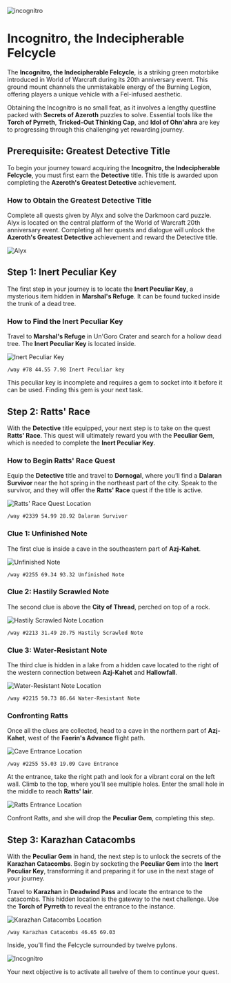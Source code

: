 ![incognitro](/img/incognitro.webp)

# Incognitro, the Indecipherable Felcycle

The **Incognitro, the Indecipherable Felcycle**, is a striking green motorbike introduced in World of Warcraft during its 20th anniversary event. This ground mount channels the unmistakable energy of the Burning Legion, offering players a unique vehicle with a Fel-infused aesthetic.

Obtaining the Incognitro is no small feat, as it involves a lengthy questline packed with **Secrets of Azeroth** puzzles to solve. Essential tools like the **Torch of Pyrreth**, **Tricked-Out Thinking Cap**, and **Idol of Ohn'ahra** are key to progressing through this challenging yet rewarding journey.

## Prerequisite: Greatest Detective Title

To begin your journey toward acquiring the **Incognitro, the Indecipherable Felcycle**, you must first earn the **Detective** title. This title is awarded upon completing the **Azeroth's Greatest Detective** achievement.

### How to Obtain the Greatest Detective Title

Complete all quests given by Alyx and solve the Darkmoon card puzzle.
Alyx is located on the central platform of the World of Warcraft 20th anniversary event. Completing all her quests and dialogue will unlock the **Azeroth's Greatest Detective** achievement and reward the Detective title.

![Alyx](/img/wow-event-alyx.webp)

## Step 1: Inert Peculiar Key

The first step in your journey is to locate the **Inert Peculiar Key**, a mysterious item hidden in **Marshal's Refuge**. It can be found tucked inside the trunk of a dead tree.

### How to Find the Inert Peculiar Key

Travel to **Marshal's Refuge** in Un'Goro Crater and search for a hollow dead tree. The **Inert Peculiar Key** is located inside.

![Inert Peculiar Key](/img/location-inert-peculiar-key.webp)

```
/way #78 44.55 7.98 Inert Peculiar key
```

This peculiar key is incomplete and requires a gem to socket into it before it can be used. Finding this gem is your next task.

## Step 2: Ratts' Race

With the **Detective** title equipped, your next step is to take on the quest **Ratts' Race**. This quest will ultimately reward you with the **Peculiar Gem**, which is needed to complete the **Inert Peculiar Key**.

### How to Begin Ratts' Race Quest

Equip the **Detective** title and travel to **Dornogal**, where you’ll find a **Dalaran Survivor** near the hot spring in the northeast part of the city. Speak to the survivor, and they will offer the **Ratts' Race** quest if the title is active.

![Ratts' Race Quest Location](/img/location-ratts-race-clue-0.webp)

```
/way #2339 54.99 28.92 Dalaran Survivor
```

### Clue 1: Unfinished Note

The first clue is inside a cave in the southeastern part of **Azj-Kahet**.

![Unfinished Note](/img/location-ratts-race-clue-1.webp)

```
/way #2255 69.34 93.32 Unfinished Note
```

### Clue 2: Hastily Scrawled Note

The second clue is above the **City of Thread**, perched on top of a rock.

![Hastily Scrawled Note Location](/img/location-ratts-race-clue-2.webp)

```
/way #2213 31.49 20.75 Hastily Scrawled Note
```

### Clue 3: Water-Resistant Note

The third clue is hidden in a lake from a hidden cave located to the right of the western connection between **Azj-Kahet** and **Hallowfall**.

![Water-Resistant Note Location](/img/location-ratts-race-clue-3.webp)

```
/way #2215 50.73 86.64 Water-Resistant Note
```

### Confronting Ratts

Once all the clues are collected, head to a cave in the northern part of **Azj-Kahet**, west of the **Faerin's Advance** flight path.

![Cave Entrance Location](/img/location-ratts-race-clue-4.webp)

```
/way #2255 55.03 19.09 Cave Entrance
```

At the entrance, take the right path and look for a vibrant coral on the left wall. Climb to the top, where you’ll see multiple holes. Enter the small hole in the middle to reach **Ratts' lair**.

![Ratts Entrance Location](/img/location-ratts-race-clue-4b.webp)

Confront Ratts, and she will drop the **Peculiar Gem**, completing this step.

## Step 3: Karazhan Catacombs

With the **Peculiar Gem** in hand, the next step is to unlock the secrets of the **Karazhan Catacombs**. Begin by socketing the **Peculiar Gem** into the **Inert Peculiar Key**, transforming it and preparing it for use in the next stage of your journey.

Travel to **Karazhan** in **Deadwind Pass** and locate the entrance to the catacombs. This hidden location is the gateway to the next challenge. Use the **Torch of Pyrreth** to reveal the entrance to the instance.

![Karazhan Catacombs Location](/img/location-karazhan-catacombs.webp)

```
/way Karazhan Catacombs 46.65 69.03
```

Inside, you’ll find the Felcycle surrounded by twelve pylons.

![Incognitro](/img/incognitro-pylons.webp)

Your next objective is to activate all twelve of them to continue your quest.

